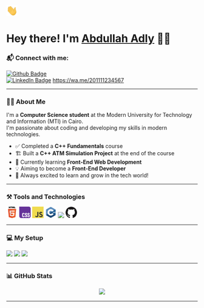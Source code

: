 <img width="30px" src="https://raw.githubusercontent.com/ABSphreak/ABSphreak/master/gifs/Hi.gif" />

<h1>Hey there! I'm <a href="https://github.com/bodaadlyatef">Abdullah Adly</a> 👨‍💻</h1>

### 📬 Connect with me:
[![Github Badge](https://img.shields.io/badge/-Github-black?style=flat-square&logo=github&link=https://github.com/bodaadlyatef)](https://github.com/bodaadlyatef)  
[![LinkedIn Badge](https://img.shields.io/badge/-LinkedIn-blue?style=flat-square&logo=Linkedin&logoColor=white)](https://www.linkedin.com/) <!-- ضع لينكدإن لما يكون جاهز -->
https://wa.me/201111234567


---

### 👨‍🎓 About Me
I'm a **Computer Science student** at the Modern University for Technology and Information (MTI) in Cairo.  
I'm passionate about coding and developing my skills in modern technologies.

- ✅ Completed a **C++ Fundamentals** course
- 🏗️ Built a **C++ ATM Simulation Project** at the end of the course
- 🎯 Currently learning **Front-End Web Development**
- 💡 Aiming to become a **Front-End Developer**
- 🚀 Always excited to learn and grow in the tech world!

---

### ⚒️ Tools and Technologies
<code><img height="30" src="https://raw.githubusercontent.com/github/explore/master/topics/html/html.png"></code>
<code><img height="30" src="https://raw.githubusercontent.com/github/explore/master/topics/css/css.png"></code>
<code><img height="30" src="https://raw.githubusercontent.com/github/explore/master/topics/javascript/javascript.png"></code>
<code><img height="30" src="https://raw.githubusercontent.com/github/explore/master/topics/cpp/cpp.png"></code>
<code><img height="30" src="https://cdn.jsdelivr.net/gh/devicons/devicon/icons/vscode/vscode-original.svg"></code>
<code><img height="30" src="https://raw.githubusercontent.com/github/explore/master/topics/github/github.png"></code>

---

### 💻 My Setup
<img src="https://img.shields.io/badge/Dell%20G15-555555.svg?&style=flat-square&logo=dell&logoColor=white"> 
<img src="https://img.shields.io/badge/Windows%2011-555555?style=flat-square&logo=windows&logoColor=0078D6"> 
<img src="https://img.shields.io/badge/VS Code-555555?style=flat-square&logo=visual-studio-code&logoColor=007ACC"> 

---

### 📊 GitHub Stats
<p align="center">
  <img width="450" src="https://github-readme-stats.vercel.app/api?username=bodaadlyatef&show_icons=true&theme=react" />
</p>

---

<!-- For future use if you want to showcase pinned repos
<details>
<summary>✨ Projects</summary>
<br>
<a href="https://github.com/bodaadlyatef/ATM-System-Cpp">
  <img src="https://github-readme-stats.vercel.app/api/pin/?username=bodaadlyatef&repo=ATM-System-Cpp&theme=react" />
</a>
</details>
-->

